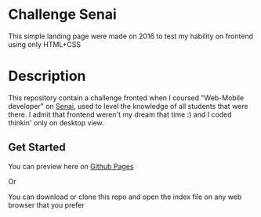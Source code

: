 # Challenge Senai

This simple landing page were made on 2016 to test my hability on frontend using only HTML+CSS

# Description 

This repository contain a challenge fronted when I coursed "Web-Mobile developer" on [Senai](https://informatica.sp.senai.br/), used to level the knowledge of all students that were there.
I admit that frontend weren't my dream that time :) and I coded thinkin' only on desktop view.

## Get Started 

You can preview here on [Github Pages](https://lucassantosf.github.io/challengeSenai/)

Or

You can download or clone this repo and open the index file on any web browser that you prefer
